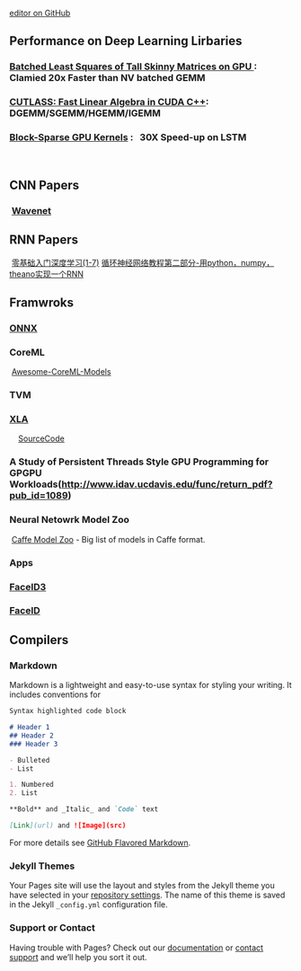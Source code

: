 [editor on GitHub](https://github.com/fsword73/jianyang.github.io/edit/master/index.md)

## Performance on Deep Learning Lirbaries 
### [Batched Least Squares of Tall Skinny Matrices on GPU ](https://www.nag.com/doc/techrep/pdf/tr1_17.pdf) : Clamied 20x Faster than NV batched GEMM
### [CUTLASS: Fast Linear Algebra in CUDA C++](https://devblogs.nvidia.com/parallelforall/cutlass-linear-algebra-cuda/): DGEMM/SGEMM/HGEMM/IGEMM
### [Block-Sparse GPU Kernels](https://blog.openai.com/block-sparse-gpu-kernels/) :   30X Speed-up on LSTM 
  
  

## CNN Papers 
###  [Wavenet](https://arxiv.org/pdf/1609.03499.pdf) 
## RNN Papers
  [零基础入门深度学习(1-7)](https://www.zybuluo.com/hanbingtao/note/433855)
  [循环神经网络教程第二部分-用python，numpy，theano实现一个RNN](https://zhuanlan.zhihu.com/p/22289383)
## Framwroks
### [ONNX](https://github.com/onnx/onnx/blob/master/docs/IR.md)
### CoreML
  [Awesome-CoreML-Models](https://github.com/likedan/Awesome-CoreML-Models)
### TVM
### [XLA](https://autodiff-workshop.github.io/slides/JeffDean.pdf)
     [SourceCode](https://github.com/tensorflow/tensorflow/tree/master/tensorflow/compiler)
### A Study of Persistent Threads Style GPU Programming for GPGPU Workloads(http://www.idav.ucdavis.edu/func/return_pdf?pub_id=1089)
### Neural Netowrk Model Zoo
  [Caffe Model Zoo](https://github.com/BVLC/caffe/wiki/Model-Zoo) - Big list of models in Caffe format.
### Apps
### [FaceID3](https://arxiv.org/abs/1502.00873)
### [FaceID](http://mmlab.ie.cuhk.edu.hk/pdf/YiSun_CVPR14.pdf)
## Compilers 



### Markdown
Markdown is a lightweight and easy-to-use syntax for styling your writing. It includes conventions for
```markdown
Syntax highlighted code block

# Header 1
## Header 2
### Header 3

- Bulleted
- List

1. Numbered
2. List

**Bold** and _Italic_ and `Code` text

[Link](url) and ![Image](src)
```

For more details see [GitHub Flavored Markdown](https://guides.github.com/features/mastering-markdown/).

### Jekyll Themes

Your Pages site will use the layout and styles from the Jekyll theme you have selected in your [repository settings](https://github.com/fsword73/jianyang.github.io/settings). The name of this theme is saved in the Jekyll `_config.yml` configuration file.

### Support or Contact

Having trouble with Pages? Check out our [documentation](https://help.github.com/categories/github-pages-basics/) or [contact support](https://github.com/contact) and we’ll help you sort it out.
